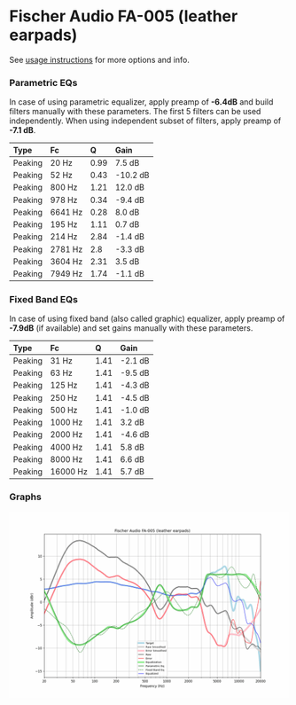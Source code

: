 # Fischer Audio FA-005 (leather earpads)
See [usage instructions](https://github.com/jaakkopasanen/AutoEq#usage) for more options and info.

### Parametric EQs
In case of using parametric equalizer, apply preamp of **-6.4dB** and build filters manually
with these parameters. The first 5 filters can be used independently.
When using independent subset of filters, apply preamp of **-7.1 dB**.

| Type    | Fc      |    Q | Gain     |
|:--------|:--------|:-----|:---------|
| Peaking | 20 Hz   | 0.99 | 7.5 dB   |
| Peaking | 52 Hz   | 0.43 | -10.2 dB |
| Peaking | 800 Hz  | 1.21 | 12.0 dB  |
| Peaking | 978 Hz  | 0.34 | -9.4 dB  |
| Peaking | 6641 Hz | 0.28 | 8.0 dB   |
| Peaking | 195 Hz  | 1.11 | 0.7 dB   |
| Peaking | 214 Hz  | 2.84 | -1.4 dB  |
| Peaking | 2781 Hz | 2.8  | -3.3 dB  |
| Peaking | 3604 Hz | 2.31 | 3.5 dB   |
| Peaking | 7949 Hz | 1.74 | -1.1 dB  |

### Fixed Band EQs
In case of using fixed band (also called graphic) equalizer, apply preamp of **-7.9dB**
(if available) and set gains manually with these parameters.

| Type    | Fc       |    Q | Gain    |
|:--------|:---------|:-----|:--------|
| Peaking | 31 Hz    | 1.41 | -2.1 dB |
| Peaking | 63 Hz    | 1.41 | -9.5 dB |
| Peaking | 125 Hz   | 1.41 | -4.3 dB |
| Peaking | 250 Hz   | 1.41 | -4.5 dB |
| Peaking | 500 Hz   | 1.41 | -1.0 dB |
| Peaking | 1000 Hz  | 1.41 | 3.2 dB  |
| Peaking | 2000 Hz  | 1.41 | -4.6 dB |
| Peaking | 4000 Hz  | 1.41 | 5.8 dB  |
| Peaking | 8000 Hz  | 1.41 | 6.6 dB  |
| Peaking | 16000 Hz | 1.41 | 5.7 dB  |

### Graphs
![](./Fischer%20Audio%20FA-005%20(leather%20earpads).png)